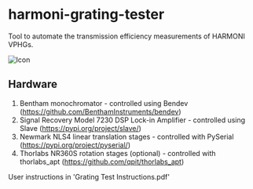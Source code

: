 # harmoni-grating-tester
Tool to automate the transmission efficiency measurements of HARMONI VPHGs.

![Icon](https://raw.githubusercontent.com/DavidJonGooding/harmoni-grating-tester/main/vphgicon.ico)

## Hardware

1. Bentham monochromator - controlled using Bendev (https://github.com/BenthamInstruments/bendev)
3. Signal Recovery Model 7230 DSP Lock-in Amplifier - controlled using Slave (https://pypi.org/project/slave/)
4. Newmark NLS4 linear translation stages - controlled with PySerial (https://pypi.org/project/pyserial/)
5. Thorlabs NR360S rotation stages (optional) - controlled with thorlabs_apt (https://github.com/qpit/thorlabs_apt)

User instructions in 'Grating Test Instructions.pdf'
